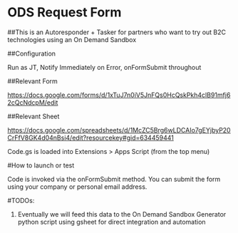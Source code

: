 # ODS Request Form

##This is an Autoresponder + Tasker for partners who want to try out B2C technologies using an On Demand Sandbox

##Configuration

Run as JT, Notify Immediately on Error, onFormSubmit throughout

##Relevant Form

https://docs.google.com/forms/d/1xTuJ7n0iV5JnFQs0HcQskPkh4clB91mfj62cQcNdcpM/edit

##Relevant Sheet

https://docs.google.com/spreadsheets/d/1McZC5Brg6wLDCAIo7gEYjbyP20CrFfV8GK4d04nBsi4/edit?resourcekey#gid=634459441

Code.gs is loaded into Extensions > Apps Script (from the top menu)

#How to launch or test

Code is invoked via the onFormSubmit method. You can submit the form using your company or personal email address.

#TODOs:

1. Eventually we will feed this data to the On Demand Sandbox Generator python script using gsheet for direct integration and automation
